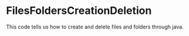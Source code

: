 # FilesFoldersCreationDeletion
This code tells us how to create and 
delete files and folders through java. 
